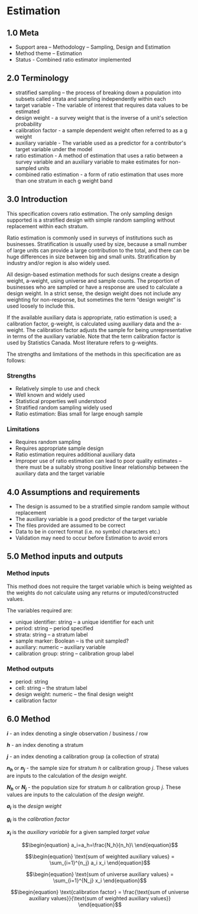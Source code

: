 # Estimation

## 1.0	Meta

*	Support area – Methodology – Sampling, Design and Estimation
*	Method theme – Estimation
*	Status - Combined ratio estimator implemented

## 2.0 Terminology

* stratified sampling – the process of breaking down a population into subsets called strata and sampling independently within each
* target variable - The variable of interest that requires data values to be estimated
* design weight - a survey weight that is the inverse of a unit's selection probability
* calibration factor - a sample dependent weight often referred to as a g weight
* auxiliary variable - The variable used as a predictor for a contributor's target variable under the model
* ratio estimation - A method of estimation that uses a ratio between a survey variable and an auxiliary variable to make estimates for non-sampled units
* combined ratio estimation - a form of ratio estimation that uses more than one stratum in each g weight band

## 3.0 Introduction

This specification covers ratio estimation.  The only sampling design supported is a stratified design with simple random sampling without replacement within each stratum.

Ratio estimation is commonly used in surveys of institutions such as businesses.  Stratification is usually used by size, because a small number of large units can provide a large contribution to the total, and there can be huge differences in size between big and small units.  Stratification by industry and/or region is also widely used.

All design-based estimation methods for such designs create a design weight, a-weight, using universe and sample counts. The proportion of businesses who are sampled or have a response are used to calculate a design weight.  In a strict sense, the design weight does not include any weighting for non-response, but sometimes the term “design weight” is used loosely to include this.

If the available auxiliary data is appropriate, ratio estimation is used; a calibration factor, g-weight, is calculated using auxiliary data and the a-weight. The calibration factor adjusts the sample for being unrepresentative in terms of the auxiliary variable. Note that the term calibration factor is used by Statistics Canada. Most literature refers to g-weights.

The strengths and limitations of the methods in this specification are as follows:

### Strengths

*	Relatively simple to use and check
*	Well known and widely used
*	Statistical properties well understood
*	Stratified random sampling widely used
*	Ratio estimation: Bias small for large enough sample

### Limitations

*	Requires random sampling
*	Requires appropriate sample design
*	Ratio estimation requires additional auxiliary data
*	Improper use of ratio estimation can lead to poor quality estimates – there must be a suitably strong positive linear relationship between the auxiliary data and the target variable

## 4.0 Assumptions and requirements

*	The design is assumed to be a stratified simple random sample without replacement
*	The auxiliary variable is a good predictor of the target variable
*	The files provided are assumed to be correct
*	Data to be in correct format (i.e. no symbol characters etc.)
*	Validation may need to occur before Estimation to avoid errors

## 5.0 Method inputs and outputs

### Method inputs

This method does not require the target variable which is being weighted as the weights do not calculate using any returns or imputed/constructed values.

The variables required are:

*	unique identifier: string – a unique identifier for each unit
*	period: string – period specified
*	strata: string – a stratum label
*	sample marker: Boolean – is the unit sampled?
*	auxiliary: numeric – auxiliary variable
*	calibration group: string – calibration group label


### Method outputs

*	period: string
*	cell: string – the stratum label
*	design weight: numeric – the final design weight
*	calibration factor

## 6.0 Method


**$i$** - an index denoting a single observation / business / row

**$h$** - an index denoting a stratum

**$j$** - an index denoting a calibration group (a collection of strata)

**$n_h$** or **$n_j$** - the sample size for stratum $h$ or calibration group $j$.  These values are inputs to the calculation of the _design weight_.

**$N_h$** or **$N_j$** - the population size for stratum $h$ or calibration group $j$. These values are inputs to the calculation of the _design weight_.

**$a_i$** is the _design weight_

**$g_i$** is the _calibration factor_

**$x_i$** is the _auxiliary variable_ for a given sampled _target value_

$$\begin{equation}
a_i=a_h=\frac{N_h}{n_h}\
\end{equation}$$

$$\begin{equation}
\text{sum of weighted auxiliary values} = \sum_{i=1}^{n_j} a_i x_i
\end{equation}$$

$$\begin{equation}
\text{sum of universe auxiliary values} = \sum_{i=1}^{N_j} x_i
\end{equation}$$

$$\begin{equation}
\text{calibration factor} = \frac{\text{sum of universe auxiliary values}}{\text{sum of weighted auxiliary values}}
\end{equation}$$
